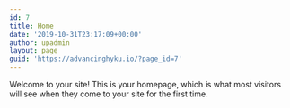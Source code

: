 ```yaml
---
id: 7
title: Home
date: '2019-10-31T23:17:09+00:00'
author: upadmin
layout: page
guid: 'https://advancinghyku.io/?page_id=7'
---
```


Welcome to your site! This is your homepage, which is what most visitors will see when they come to your site for the first time.